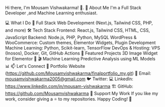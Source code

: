 Hi there, I'm Mousam Vishwakarma! 👋.
🚀 About Me
I'm a Full Stack Developer ,and Machine Learning enthusiast. 

💻 What I Do
🔹 Full Stack Web Development (Next.js, Tailwind CSS, PHP, and more)
🛠 Tech Stack
Frontend: React.js, Tailwind CSS, HTML, CSS, JavaScript
Backend: Node.js, PHP, Python, MySQL
WordPress & WooCommerce: Custom themes, Elementor Widgets, Plugin Development
Machine Learning: Python, Scikit-learn, TensorFlow
DevOps & Hosting: VPS (Inosos), Docker, Git, GitHub Actions
📌 Featured Projects
3D Image Widget for Elementor 📸
🎬 Machine Learning
Predictive Analysis using ML Models 📊
📫 Let's Connect
💼 Portfolio Website (https://github.com/Mousamvishwakarma/finalportfolio_my.git)
📧 Email: mousamvishwakarma2005@gmail.com
🐦 Twitter: 
💻 LinkedIn: https://www.linkedin.com/in/mousam-vishwakarma
🏗️ GitHub: https://github.com/Mousamvishwakarma
🌟 Support My Work
If you like my work, consider giving a ⭐ to my repositories. Happy Coding! 🚀

